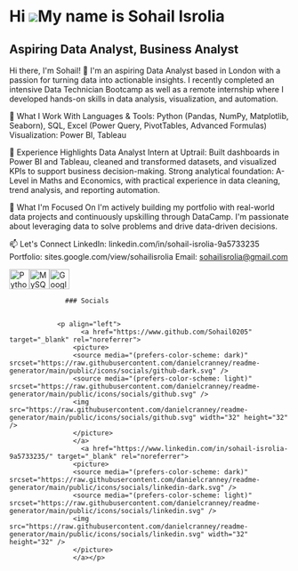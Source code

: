 Hi ![](https://user-images.githubusercontent.com/18350557/176309783-0785949b-9127-417c-8b55-ab5a4333674e.gif)My name is Sohail Isrolia
======================================================================================================================================

Aspiring Data Analyst, Business Analyst
---------------------------------------
Hi there, I'm Sohail! 👋
I'm an aspiring Data Analyst based in London with a passion for turning data into actionable insights. I recently completed an intensive Data Technician Bootcamp as well as a remote internship where I developed hands-on skills in data analysis, visualization, and automation.

🔧 What I Work With
Languages & Tools: Python (Pandas, NumPy, Matplotlib, Seaborn), SQL, Excel (Power Query, PivotTables, Advanced Formulas)
Visualization: Power BI, Tableau

💼 Experience Highlights
Data Analyst Intern at Uptrail: Built dashboards in Power BI and Tableau, cleaned and transformed datasets, and visualized KPIs to support business decision-making.
Strong analytical foundation: A-Level in Maths and Economics, with practical experience in data cleaning, trend analysis, and reporting automation.

🎯 What I'm Focused On
I'm actively building my portfolio with real-world data projects and continuously upskilling through DataCamp. I'm passionate about leveraging data to solve problems and drive data-driven decisions.

📫 Let's Connect
LinkedIn: linkedin.com/in/sohail-isrolia-9a5733235
Portfolio: sites.google.com/view/sohailisrolia
Email: sohailisrolia@gmail.com

<p align="left">
<a href="https://www.python.org/" target="_blank" rel="noreferrer"><img src="https://raw.githubusercontent.com/danielcranney/readme-generator/main/public/icons/skills/python-colored.svg" width="36" height="36" alt="Python" /></a><a href="https://www.mysql.com/" target="_blank" rel="noreferrer"><img src="https://raw.githubusercontent.com/danielcranney/readme-generator/main/public/icons/skills/mysql-colored.svg" width="36" height="36" alt="MySQL" /></a><a href="https://cloud.google.com/" target="_blank" rel="noreferrer"><img src="https://raw.githubusercontent.com/danielcranney/readme-generator/main/public/icons/skills/googlecloud-colored.svg" width="36" height="36" alt="Google Cloud" /></a>
                    </p>
                    
                  ### Socials
                  
                  
                <p align="left">
                      <a href="https://www.github.com/Sohail0205" target="_blank" rel="noreferrer">
                    <picture>
                    <source media="(prefers-color-scheme: dark)" srcset="https://raw.githubusercontent.com/danielcranney/readme-generator/main/public/icons/socials/github-dark.svg" />
                    <source media="(prefers-color-scheme: light)" srcset="https://raw.githubusercontent.com/danielcranney/readme-generator/main/public/icons/socials/github.svg" />
                    <img src="https://raw.githubusercontent.com/danielcranney/readme-generator/main/public/icons/socials/github.svg" width="32" height="32" />
                    </picture>
                    </a>
                      <a href="https://www.linkedin.com/in/sohail-isrolia-9a5733235/" target="_blank" rel="noreferrer">
                    <picture>
                    <source media="(prefers-color-scheme: dark)" srcset="https://raw.githubusercontent.com/danielcranney/readme-generator/main/public/icons/socials/linkedin-dark.svg" />
                    <source media="(prefers-color-scheme: light)" srcset="https://raw.githubusercontent.com/danielcranney/readme-generator/main/public/icons/socials/linkedin.svg" />
                    <img src="https://raw.githubusercontent.com/danielcranney/readme-generator/main/public/icons/socials/linkedin.svg" width="32" height="32" />
                    </picture>
                    </a></p>
